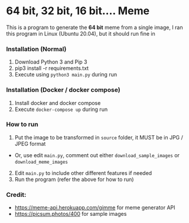 # 64 bit, 32 bit, 16 bit.... Meme

This is a program to generate the **64 bit** meme from a single image, I ran this program in Linux (Ubuntu 20.04), but it should run fine in   

### Installation (Normal)

1. Download Python 3 and Pip 3
2. pip3 install  -r requirements.txt
3. Execute using `python3 main.py` during run


### Installation (Docker / docker compose)

1. Install docker and docker compose
2. Execute `docker-compose up` during run

### How to run

1. Put the image to be transformed in `source` folder, it MUST be in JPG / JPEG format
  - Or, use edit `main.py`, comment out either `download_sample_images` or `download_meme_images`
2. Edit `main.py` to include other different features if needed
3. Run the program (refer the above for how to run)


### Credit:

* https://meme-api.herokuapp.com/gimme for meme generator API
* https://picsum.photos/400 for sample images